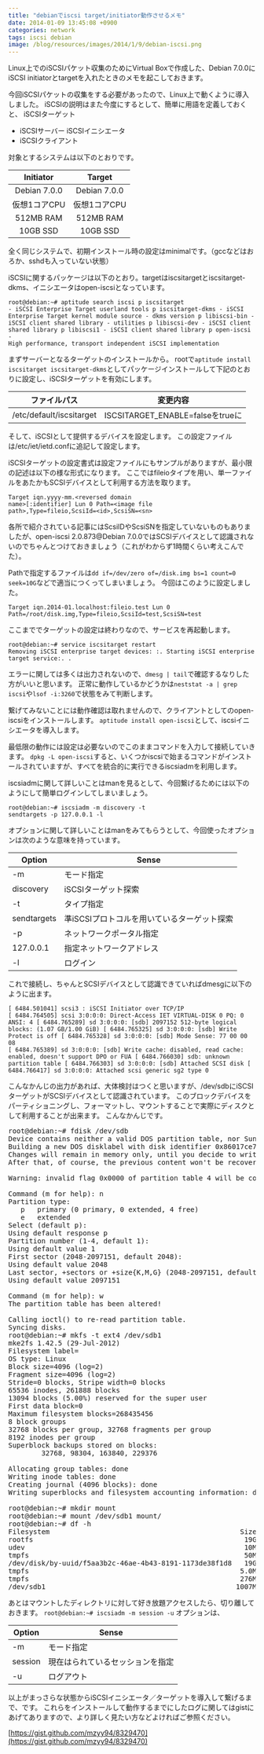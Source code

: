 ```yaml
---
title: "debianでiscsi target/initiator動作させるメモ"
date: 2014-01-09 13:45:08 +0900
categories: network
tags: iscsi debian
image: /blog/resources/images/2014/1/9/debian-iscsi.png
---
```

Linux上でのiSCSIパケット収集のためにVirtual Boxで作成した、Debian 7.0.0にiSCSI initiatorとtargetを入れたときのメモを起こしておきます。

<!-- more -->

今回iSCSIパケットの収集をする必要があったので、Linux上で動くように導入しました。
iSCSIの説明はまた今度にするとして、簡単に用語を定義しておくと、
iSCSIターゲット
- iSCSIサーバー
iSCSIイニシエータ
- iSCSIクライアント


対象とするシステムは以下のとおりです。

  Initiator |     Target
:----------:|:------------:
Debian 7.0.0| Debian 7.0.0
仮想1コアCPU|仮想1コアCPU
 512MB RAM  | 512MB RAM
 10GB SSD   | 10GB SSD

全く同じシステムで、初期インストール時の設定はminimalです。（gccなどはおろか、sshdも入っていない状態）

iSCSIに関するパッケージは以下のとおり。targetはiscsitargetとiscsitarget-dkms、イニシエータはopen-iscsiとなっています。

<code class="code">root@debian:~# aptitude search iscsi
p   iscsitarget                                            - iSCSI Enterprise Target userland tools
p   iscsitarget-dkms                                       - iSCSI Enterprise Target kernel module source - dkms version
p   libiscsi-bin                                           - iSCSI client shared library - utilities
p   libiscsi-dev                                           - iSCSI client shared library
p   libiscsi1                                              - iSCSI client shared library
p   open-iscsi                                             - High performance, transport independent iSCSI implementation</code>

まずサーバーとなるターゲットのインストールから。
rootで`aptitude install iscsitarget iscsitarget-dkms`としてパッケージインストールして下記のとおりに設定し、iSCSIターゲットを有効にします。

   ファイルパス |   変更内容
:--------------:|:----------------------:
/etc/default/iscsitarget | ISCSITARGET_ENABLE=falseをtrueに

そして、iSCSIとして提供するデバイスを設定します。
この設定ファイルは/etc/iet/ietd.confに追記して設定します。

iSCSIターゲットの設定書式は設定ファイルにもサンプルがありますが、最小限の記述は以下の様な形式になります。
ここではfileioタイプを用い、単一ファイルをあたかもSCSIデバイスとして利用する方法を取ります。

<code class="code">Target iqn.yyyy-mm.&lt;reversed domain name&gt;[:identifier]
   Lun 0 Path=&lt;image file path&gt;,Type=fileio,ScsiId=&lt;id&gt;,ScsiSN=&lt;sn&gt;</code>

各所で紹介されている記事にはScsiIDやScsiSNを指定していないものもありましたが、open-iscsi 2.0.873@Debian 7.0.0ではSCSIデバイスとして認識されないのでちゃんとつけておきましょう（これがわからず1時間くらい考えこんでた）。

Pathで指定するファイルは`dd if=/dev/zero of=/disk.img bs=1 count=0 seek=10G`などで適当につくってしまいましょう。
今回はこのように設定しました。

<code class="code">Target iqn.2014-01.localhost:fileio.test
   Lun 0 Path=/root/disk.img,Type=fileio,ScsiId=test,ScsiSN=test</code>

ここまででターゲットの設定は終わりなので、サービスを再起動します。

<code class="code">root@debian:~# service iscsitarget restart
Removing iSCSI enterprise target devices: :.
Starting iSCSI enterprise target service:.
.</code>

エラーに関しては多くは出力されないので、`dmesg | tail`で確認するなりした方がいいと思います。
正常に動作しているかどうかは`neststat -a | grep iscsi`や`lsof -i:3260`で状態をみて判断します。

繋げてみないことには動作確認は取れませんので、クライアントとしてのopen-iscsiをインストールします。
`aptitude install open-iscsi`として、iscsiイニシエータを導入します。

最低限の動作には設定は必要ないのでこのままコマンドを入力して接続していきます。
`dpkg -L open-iscsi`すると、いくつかiscsiで始まるコマンドがインストールされていますが、すべてを統合的に実行できるiscsiadmを利用します。

iscsiadmに関して詳しいことはmanを見るとして、今回繋げるためには以下のようにして簡単ログインしてしまいましょう。

<code class="code">root@debian:~# iscsiadm -m discovery -t sendtargets -p 127.0.0.1 -l</code>

オプションに関して詳しいことはmanをみてもらうとして、今回使ったオプションは次のような意味を持っています。

Option | Sense
-------|-------
-m     | モード指定
discovery|iSCSIターゲット探索
-t     |タイプ指定
sendtargets|準iSCSIプロトコルを用いているターゲット探索
-p|ネットワークポータル指定
 127.0.0.1|指定ネットワークアドレス
-l|ログイン

これで接続し、ちゃんとSCSIデバイスとして認識できていればdmesgに以下のように出ます。

<code class="code">[ 6484.501041] scsi3 : iSCSI Initiator over TCP/IP
[ 6484.764505] scsi 3:0:0:0: Direct-Access     IET      VIRTUAL-DISK     0    PQ: 0 ANSI: 4
[ 6484.765289] sd 3:0:0:0: [sdb] 2097152 512-byte logical blocks: (1.07 GB/1.00 GiB)
[ 6484.765325] sd 3:0:0:0: [sdb] Write Protect is off
[ 6484.765328] sd 3:0:0:0: [sdb] Mode Sense: 77 00 00 08
[ 6484.765389] sd 3:0:0:0: [sdb] Write cache: disabled, read cache: enabled, doesn't support DPO or FUA
[ 6484.766030]  sdb: unknown partition table
[ 6484.766303] sd 3:0:0:0: [sdb] Attached SCSI disk
[ 6484.766417] sd 3:0:0:0: Attached scsi generic sg2 type 0</code>

こんなかんじの出力があれば、大体検討はつくと思いますが、/dev/sdbにiSCSIターゲットがSCSIデバイスとして認識されています。
このブロックデバイスをパーティショニングし、フォーマットし、マウントすることで実際にディスクとして利用することが出来ます。
こんなかんじです。

<pre class="code">root@debian:~# fdisk /dev/sdb
Device contains neither a valid DOS partition table, nor Sun, SGI or OSF disklabel
Building a new DOS disklabel with disk identifier 0x86017ce7.
Changes will remain in memory only, until you decide to write them.
After that, of course, the previous content won't be recoverable.

Warning: invalid flag 0x0000 of partition table 4 will be corrected by w(rite)

Command (m for help): n
Partition type:
   p   primary (0 primary, 0 extended, 4 free)
   e   extended
Select (default p):
Using default response p
Partition number (1-4, default 1):
Using default value 1
First sector (2048-2097151, default 2048):
Using default value 2048
Last sector, +sectors or +size{K,M,G} (2048-2097151, default 2097151):
Using default value 2097151

Command (m for help): w
The partition table has been altered!

Calling ioctl() to re-read partition table.
Syncing disks.
root@debian:~# mkfs -t ext4 /dev/sdb1
mke2fs 1.42.5 (29-Jul-2012)
Filesystem label=
OS type: Linux
Block size=4096 (log=2)
Fragment size=4096 (log=2)
Stride=0 blocks, Stripe width=0 blocks
65536 inodes, 261888 blocks
13094 blocks (5.00%) reserved for the super user
First data block=0
Maximum filesystem blocks=268435456
8 block groups
32768 blocks per group, 32768 fragments per group
8192 inodes per group
Superblock backups stored on blocks:
        32768, 98304, 163840, 229376
 
Allocating group tables: done
Writing inode tables: done
Creating journal (4096 blocks): done
Writing superblocks and filesystem accounting information: done
 
root@debian:~# mkdir mount
root@debian:~# mount /dev/sdb1 mount/
root@debian:~# df -h
Filesystem                                              Size  Used Avail Use% Mounted on
rootfs                                                   19G 1022M   17G   6% /
udev                                                     10M     0   10M   0% /dev
tmpfs                                                    50M  240K   50M   1% /run
/dev/disk/by-uuid/f5aa3b2c-46ae-4b43-8191-1173de38f1d8   19G 1022M   17G   6% /
tmpfs                                                   5.0M     0  5.0M   0% /run/lock
tmpfs                                                   276M     0  276M   0% /run/shm
/dev/sdb1                                              1007M   18M  939M   2% /root/mount</pre>


あとはマウントしたディレクトリに対して好き放題アクセスしたら、切り離しておきます。
<code class="code">root@debian:~# iscsiadm -m session -u</code>
オプションは、

Option | Sense
-------|-------
-m     | モード指定
session|現在はられているセッションを指定
-u|ログアウト

以上がまっさらな状態からiSCSIイニシエータ／ターゲットを導入して繋げるまで、です。
これらをインストールして動作するまでにしたログに関してはgistにあげてありますので、より詳しく見たい方などよければご参照ください。

[https://gist.github.com/mzyy94/8329470](https://gist.github.com/mzyy94/8329470)
